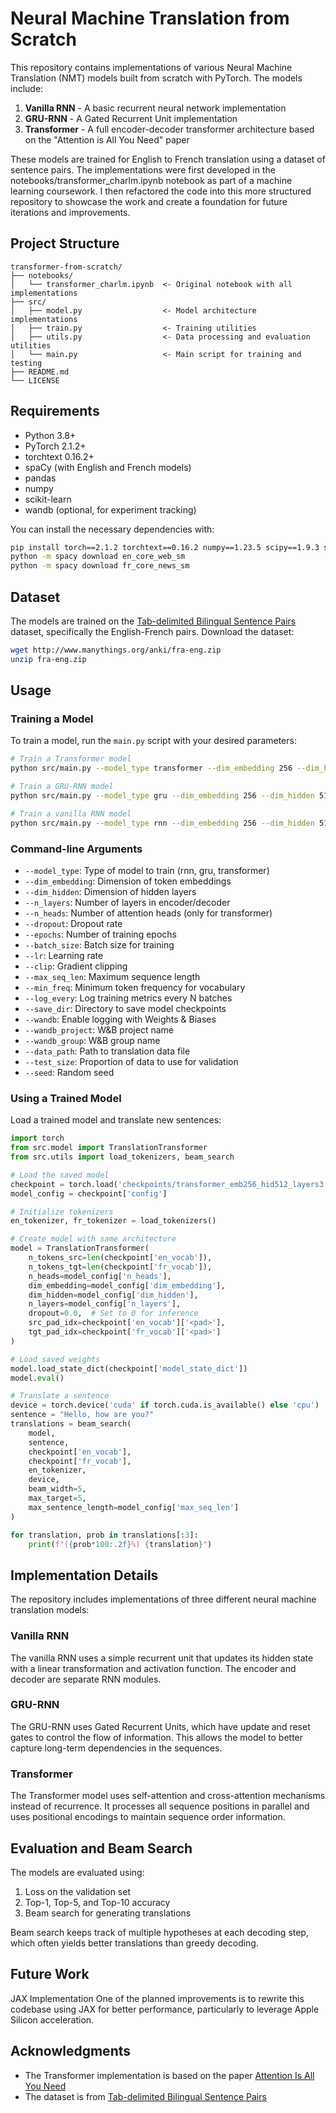 # Neural Machine Translation from Scratch

This repository contains implementations of various Neural Machine Translation (NMT) models built from scratch with PyTorch. The models include:

1. **Vanilla RNN** - A basic recurrent neural network implementation
2. **GRU-RNN** - A Gated Recurrent Unit implementation
3. **Transformer** - A full encoder-decoder transformer architecture based on the "Attention is All You Need" paper

These models are trained for English to French translation using a dataset of sentence pairs. The implementations were first developed in the notebooks/transformer_charlm.ipynb notebook as part of a machine learning coursework. I then refactored the code into this more structured repository to showcase the work and create a foundation for future iterations and improvements.

## Project Structure

```
transformer-from-scratch/
├── notebooks/
│   └── transformer_charlm.ipynb  <- Original notebook with all implementations
├── src/
│   ├── model.py                  <- Model architecture implementations
│   ├── train.py                  <- Training utilities
│   ├── utils.py                  <- Data processing and evaluation utilities
│   └── main.py                   <- Main script for training and testing
├── README.md
└── LICENSE
```

## Requirements

- Python 3.8+
- PyTorch 2.1.2+
- torchtext 0.16.2+
- spaCy (with English and French models)
- pandas
- numpy
- scikit-learn
- wandb (optional, for experiment tracking)

You can install the necessary dependencies with:

```bash
pip install torch==2.1.2 torchtext==0.16.2 numpy==1.23.5 scipy==1.9.3 scikit-learn==1.1.3 pandas spacy einops wandb
python -m spacy download en_core_web_sm
python -m spacy download fr_core_news_sm
```

## Dataset

The models are trained on the [Tab-delimited Bilingual Sentence Pairs](http://www.manythings.org/anki/) dataset, specifically the English-French pairs. Download the dataset:

```bash
wget http://www.manythings.org/anki/fra-eng.zip
unzip fra-eng.zip
```

## Usage

### Training a Model

To train a model, run the `main.py` script with your desired parameters:

```bash
# Train a Transformer model
python src/main.py --model_type transformer --dim_embedding 256 --dim_hidden 512 --n_layers 3 --n_heads 8 --dropout 0.1 --epochs 5 --batch_size 128 --wandb

# Train a GRU-RNN model
python src/main.py --model_type gru --dim_embedding 256 --dim_hidden 512 --n_layers 2 --dropout 0.1 --epochs 5 --batch_size 128

# Train a vanilla RNN model
python src/main.py --model_type rnn --dim_embedding 256 --dim_hidden 512 --n_layers 2 --dropout 0.1 --epochs 5 --batch_size 128
```

### Command-line Arguments

- `--model_type`: Type of model to train (rnn, gru, transformer)
- `--dim_embedding`: Dimension of token embeddings
- `--dim_hidden`: Dimension of hidden layers
- `--n_layers`: Number of layers in encoder/decoder
- `--n_heads`: Number of attention heads (only for transformer)
- `--dropout`: Dropout rate
- `--epochs`: Number of training epochs
- `--batch_size`: Batch size for training
- `--lr`: Learning rate
- `--clip`: Gradient clipping
- `--max_seq_len`: Maximum sequence length
- `--min_freq`: Minimum token frequency for vocabulary
- `--log_every`: Log training metrics every N batches
- `--save_dir`: Directory to save model checkpoints
- `--wandb`: Enable logging with Weights & Biases
- `--wandb_project`: W&B project name
- `--wandb_group`: W&B group name
- `--data_path`: Path to translation data file
- `--test_size`: Proportion of data to use for validation
- `--seed`: Random seed

### Using a Trained Model

Load a trained model and translate new sentences:

```python
import torch
from src.model import TranslationTransformer
from src.utils import load_tokenizers, beam_search

# Load the saved model
checkpoint = torch.load('checkpoints/transformer_emb256_hid512_layers3.pt')
model_config = checkpoint['config']

# Initialize tokenizers
en_tokenizer, fr_tokenizer = load_tokenizers()

# Create model with same architecture
model = TranslationTransformer(
    n_tokens_src=len(checkpoint['en_vocab']),
    n_tokens_tgt=len(checkpoint['fr_vocab']),
    n_heads=model_config['n_heads'],
    dim_embedding=model_config['dim_embedding'],
    dim_hidden=model_config['dim_hidden'],
    n_layers=model_config['n_layers'],
    dropout=0.0,  # Set to 0 for inference
    src_pad_idx=checkpoint['en_vocab']['<pad>'],
    tgt_pad_idx=checkpoint['fr_vocab']['<pad>']
)

# Load saved weights
model.load_state_dict(checkpoint['model_state_dict'])
model.eval()

# Translate a sentence
device = torch.device('cuda' if torch.cuda.is_available() else 'cpu')
sentence = "Hello, how are you?"
translations = beam_search(
    model,
    sentence,
    checkpoint['en_vocab'],
    checkpoint['fr_vocab'],
    en_tokenizer,
    device,
    beam_width=5,
    max_target=5,
    max_sentence_length=model_config['max_seq_len']
)

for translation, prob in translations[:3]:
    print(f"({prob*100:.2f}%) {translation}")
```

## Implementation Details

The repository includes implementations of three different neural machine translation models:

### Vanilla RNN

The vanilla RNN uses a simple recurrent unit that updates its hidden state with a linear transformation and activation function. The encoder and decoder are separate RNN modules.

### GRU-RNN

The GRU-RNN uses Gated Recurrent Units, which have update and reset gates to control the flow of information. This allows the model to better capture long-term dependencies in the sequences.

### Transformer

The Transformer model uses self-attention and cross-attention mechanisms instead of recurrence. It processes all sequence positions in parallel and uses positional encodings to maintain sequence order information.

## Evaluation and Beam Search

The models are evaluated using:

1. Loss on the validation set
2. Top-1, Top-5, and Top-10 accuracy
3. Beam search for generating translations

Beam search keeps track of multiple hypotheses at each decoding step, which often yields better translations than greedy decoding.

## Future Work
JAX Implementation
One of the planned improvements is to rewrite this codebase using JAX for better performance, particularly to leverage Apple Silicon acceleration.

## Acknowledgments

- The Transformer implementation is based on the paper [Attention Is All You Need](https://arxiv.org/abs/1706.03762)
- The dataset is from [Tab-delimited Bilingual Sentence Pairs](http://www.manythings.org/anki/)